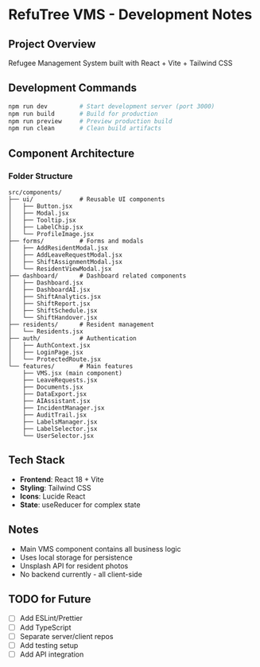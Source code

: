# RefuTree VMS - Development Notes

## Project Overview
Refugee Management System built with React + Vite + Tailwind CSS

## Development Commands
```bash
npm run dev         # Start development server (port 3000)
npm run build       # Build for production
npm run preview     # Preview production build
npm run clean       # Clean build artifacts
```

## Component Architecture

### Folder Structure
```
src/components/
├── ui/             # Reusable UI components
│   ├── Button.jsx
│   ├── Modal.jsx
│   ├── Tooltip.jsx
│   ├── LabelChip.jsx
│   └── ProfileImage.jsx
├── forms/          # Forms and modals
│   ├── AddResidentModal.jsx
│   ├── AddLeaveRequestModal.jsx
│   ├── ShiftAssignmentModal.jsx
│   └── ResidentViewModal.jsx
├── dashboard/      # Dashboard related components
│   ├── Dashboard.jsx
│   ├── DashboardAI.jsx
│   ├── ShiftAnalytics.jsx
│   ├── ShiftReport.jsx
│   ├── ShiftSchedule.jsx
│   └── ShiftHandover.jsx
├── residents/      # Resident management
│   └── Residents.jsx
├── auth/           # Authentication
│   ├── AuthContext.jsx
│   ├── LoginPage.jsx
│   └── ProtectedRoute.jsx
└── features/       # Main features
    ├── VMS.jsx (main component)
    ├── LeaveRequests.jsx
    ├── Documents.jsx
    ├── DataExport.jsx
    ├── AIAssistant.jsx
    ├── IncidentManager.jsx
    ├── AuditTrail.jsx
    ├── LabelsManager.jsx
    ├── LabelSelector.jsx
    └── UserSelector.jsx
```

## Tech Stack
- **Frontend**: React 18 + Vite
- **Styling**: Tailwind CSS 
- **Icons**: Lucide React
- **State**: useReducer for complex state

## Notes
- Main VMS component contains all business logic
- Uses local storage for persistence
- Unsplash API for resident photos
- No backend currently - all client-side

## TODO for Future
- [ ] Add ESLint/Prettier
- [ ] Add TypeScript
- [ ] Separate server/client repos
- [ ] Add testing setup
- [ ] Add API integration